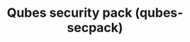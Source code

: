 ---
lang: en
layout: doc
permalink: /security/pack/
redirect_from:
- /doc/security-pack/
- /en/doc/security-pack/
- /security-pack/
- /doc/SecurityPack/
- /wiki/SecurityPack/
- /qsp/
- /sec-pack/
- /secpack/
- /doc/qsp/
- /doc/sec-pack/
- /doc/secpack/
redirect_to: https://qubes-doc-rst.readthedocs.io/en/latest/project-security/security-pack.html
ref: 213
title: Qubes security pack (qubes-secpack)
---